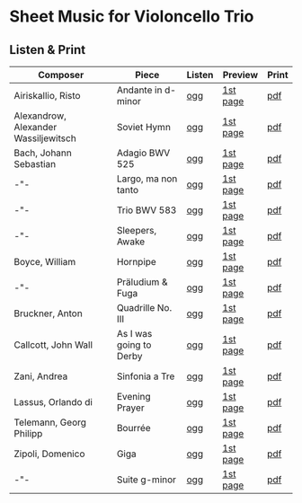 # Sheet Music for Violoncello Trio

## Listen & Print

Composer | Piece | Listen | Preview | Print
-------- | ----- | ------ | ------- | -----
Airiskallio, Risto | Andante in d-minor | [ogg](http://cellist.bplaced.net/ogg/Airiskallio,%20Risto/airiskallio_andante_in_d.ogg) | [1st page](https://raw.githubusercontent.com/cellist/Lilypond-Sheet-Music/master/Vlc%2C%20Vlc%2C%20Vlc/Airiskallio%2C%20Risto/Andante%20in%20d-moll/preview.png) | [pdf](https://github.com/cellist/Lilypond-Sheet-Music/raw/master/Vlc%2C%20Vlc%2C%20Vlc/Airiskallio%2C%20Risto/Andante%20in%20d-moll/airiskallio_andante_in_d.pdf)
Alexandrow, Alexander Wassiljewitsch | Soviet Hymn | [ogg](http://cellist.bplaced.net/ogg/Alexandrow,%20Alexander%20Wassiljewitsch/alexandrow_hymne.ogg) | [1st page](https://github.com/cellist/Lilypond-Sheet-Music/raw/master/Vlc%2C%20Vlc%2C%20Vlc/Alexandrow%2C%20Alexander%20Wassiljewitsch/Hymne/preview.png) | [pdf](https://github.com/cellist/Lilypond-Sheet-Music/raw/master/Vlc%2C%20Vlc%2C%20Vlc/Alexandrow%2C%20Alexander%20Wassiljewitsch/Hymne/alexandrow_hymne.pdf)
Bach, Johann Sebastian | Adagio BWV 525 | [ogg](http://cellist.bplaced.net/ogg/Bach,%20Johann%20Sebastian/bach_adagio_bwv525.ogg) | [1st page](https://raw.githubusercontent.com/cellist/Lilypond-Sheet-Music/master/Vlc%2C%20Vlc%2C%20Vlc/Bach%2C%20Johann%20Sebastian/Adagio/preview.png) | [pdf](https://github.com/cellist/Lilypond-Sheet-Music/raw/master/Vlc%2C%20Vlc%2C%20Vlc/Bach%2C%20Johann%20Sebastian/Adagio/bach_adagio.pdf)
-"- | Largo, ma non tanto | [ogg](http://cellist.bplaced.net/ogg/Bach,%20Johann%20Sebastian/bach_largo_ma_non_tanto.ogg) | [1st page](https://raw.githubusercontent.com/cellist/Lilypond-Sheet-Music/master/Vlc%2C%20Vlc%2C%20Vlc/Bach%2C%20Johann%20Sebastian/Largo%20ma%20non%20tanto/preview.png) | [pdf](https://github.com/cellist/Lilypond-Sheet-Music/raw/master/Vlc%2C%20Vlc%2C%20Vlc/Bach%2C%20Johann%20Sebastian/Largo%20ma%20non%20tanto/bach_largo_ma_non_tanto.pdf)
-"- | Trio BWV 583 | [ogg](http://cellist.bplaced.net/ogg/Bach,%20Johann%20Sebastian/bach_trio_d_moll.ogg) | [1st page](https://raw.githubusercontent.com/cellist/Lilypond-Sheet-Music/master/Vlc%2C%20Vlc%2C%20Vlc/Bach%2C%20Johann%20Sebastian/Trio%20d-moll/preview.png) | [pdf](https://github.com/cellist/Lilypond-Sheet-Music/raw/master/Vlc%2C%20Vlc%2C%20Vlc/Bach%2C%20Johann%20Sebastian/Trio%20d-moll/bach_trio_d_moll.pdf)
-"- | Sleepers, Awake | [ogg](http://cellist.bplaced.net/ogg/Bach,%20Johann%20Sebastian/bach_wachet_auf.ogg) | [1st page](https://raw.githubusercontent.com/cellist/Lilypond-Sheet-Music/master/Vlc%2C%20Vlc%2C%20Vlc/Bach%2C%20Johann%20Sebastian/Wachet%20auf/preview.png) | [pdf](https://github.com/cellist/Lilypond-Sheet-Music/raw/master/Vlc%2C%20Vlc%2C%20Vlc/Bach%2C%20Johann%20Sebastian/Wachet%20auf/bach_wachet_auf.pdf)
Boyce, William | Hornpipe | [ogg](http://cellist.bplaced.net/ogg/Boyce,%20William/boyce_hornpipe.ogg) | [1st page](https://raw.githubusercontent.com/cellist/Lilypond-Sheet-Music/master/Vlc%2C%20Vlc%2C%20Vlc/Boyce%2C%20William/Hornpipe/preview.png) | [pdf](https://github.com/cellist/Lilypond-Sheet-Music/raw/master/Vlc%2C%20Vlc%2C%20Vlc/Boyce%2C%20William/Hornpipe/boyce_hornpipe.pdf)
-"- | Präludium & Fuga | [ogg](http://cellist.bplaced.net/ogg/Boyce,%20William/boyce_praeludium_fuge.ogg) | [1st page](https://raw.githubusercontent.com/cellist/Lilypond-Sheet-Music/master/Vlc%2C%20Vlc%2C%20Vlc/Boyce%2C%20William/Praeludium%20und%20Fuge/preview.png) | [pdf](https://github.com/cellist/Lilypond-Sheet-Music/raw/master/Vlc%2C%20Vlc%2C%20Vlc/Boyce%2C%20William/Praeludium%20und%20Fuge/boyce_praeludium_fuge.pdf)
Bruckner, Anton | Quadrille No. III | [ogg](http://cellist.bplaced.net/ogg/Bruckner,%20Anton/bruckner_quadrille.ogg) | [1st page](https://github.com/cellist/Lilypond-Sheet-Music/raw/master/Vlc%2C%20Vlc%2C%20Vlc/Bruckner%2C%20Anton/Quadrille/preview.png) | [pdf](https://github.com/cellist/Lilypond-Sheet-Music/raw/master/Vlc%2C%20Vlc%2C%20Vlc/Bruckner%2C%20Anton/Quadrille/bruckner_quadrille.pdf)
Callcott, John Wall | As I was going to Derby | [ogg](http://cellist.bplaced.net/ogg/Callcott,%20John%20Wall/callcott_going_to_derby.ogg) | [1st page](https://raw.githubusercontent.com/cellist/Lilypond-Sheet-Music/master/Vlc%2C%20Vlc%2C%20Vlc/Callcott%2C%20John%20Wall/As%20I%20was%20going%20to%20Derby/preview.png) | [pdf](https://github.com/cellist/Lilypond-Sheet-Music/raw/master/Vlc%2C%20Vlc%2C%20Vlc/Callcott%2C%20John%20Wall/As%20I%20was%20going%20to%20Derby/callcott_going_to_derby.pdf)
Zani, Andrea | Sinfonia a Tre | [ogg](http://cellist.bplaced.net/ogg/Zani,%20Andrea/zani_sinfonia_a_tre.ogg) | [1st page](https://raw.githubusercontent.com/cellist/Lilypond-Sheet-Music/master/Vlc%2C%20Vlc%2C%20Vlc/Zani%2C%20Andrea/Sinfonia%20a%20Tre/preview.png) | [pdf](https://github.com/cellist/Lilypond-Sheet-Music/raw/master/Vlc%2C%20Vlc%2C%20Vlc/Zani%2C%20Andrea/Sinfonia%20a%20Tre/zani_sinfonia_a_tre.pdf)
Lassus, Orlando di | Evening Prayer | [ogg](http://cellist.bplaced.net/ogg/Lasso,%20Orlando%20di/lassus_abendgebet.ogg) | [1st page](https://raw.githubusercontent.com/cellist/Lilypond-Sheet-Music/master/Vlc%2C%20Vlc%2C%20Vlc/Lassus%2C%20Orlando%20di/Abendgebet/preview.png) | [pdf](https://github.com/cellist/Lilypond-Sheet-Music/raw/master/Vlc%2C%20Vlc%2C%20Vlc/Lassus%2C%20Orlando%20di/Abendgebet/lassus_abendgebet.pdf)
Telemann, Georg Philipp | Bourrée | [ogg](http://cellist.bplaced.net/ogg/Telemann,%20Georg%20Philipp/telemann_bourr%c3%a9e.ogg) | [1st page](https://raw.githubusercontent.com/cellist/Lilypond-Sheet-Music/master/Vlc%2C%20Vlc%2C%20Vlc/Telemann%2C%20Georg%20Philipp/Bourr%C3%A9e/preview.png) | [pdf](https://github.com/cellist/Lilypond-Sheet-Music/raw/master/Vlc%2C%20Vlc%2C%20Vlc/Telemann%2C%20Georg%20Philipp/Bourr%C3%A9e/telemann_bourr%C3%A9e.pdf)
Zipoli, Domenico | Giga | [ogg](http://cellist.bplaced.net/ogg/Zipoli,%20Domenico/zipoli_giga.ogg) | [1st page](https://raw.githubusercontent.com/cellist/Lilypond-Sheet-Music/master/Vlc%2C%20Vlc%2C%20Vlc/Zipoli%2C%20Domenico/Giga/preview.png) | [pdf](https://github.com/cellist/Lilypond-Sheet-Music/raw/master/Vlc%2C%20Vlc%2C%20Vlc/Zipoli%2C%20Domenico/Giga/zipoli_giga.pdf)
-"- | Suite g-minor | [ogg](http://cellist.bplaced.net/ogg/Zipoli,%20Domenico/zipoli_suite_g_moll.ogg) | [1st page](https://raw.githubusercontent.com/cellist/Lilypond-Sheet-Music/master/Vlc%2C%20Vlc%2C%20Vlc/Zipoli%2C%20Domenico/Suite%20g-moll/preview.png) | [pdf](https://github.com/cellist/Lilypond-Sheet-Music/raw/master/Vlc%2C%20Vlc%2C%20Vlc/Zipoli%2C%20Domenico/Suite%20g-moll/zipoli_suite_g_moll.pdf)
